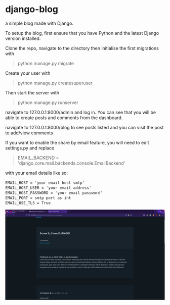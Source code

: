 # django-blog
a simple blog made with Django.

To setup the blog, first ensure that you have Python and the latest Django version installed.

Clone the repo, navigate to the directory then initialise the first migrations with

> python manage.py migrate

Create your user with

> python manage.py createsuperuser

Then start the server with 

> python manage.py runserver

navigate to 127.0.0.1:8000/admin and log in. You can see that you will be able to create posts and comments from the dashboard.

navigate to 127.0.0.1:8000/blog to see posts listed and you can visit the post to add/view comments

If you want to enable the share by email feature, you will need to edit settings.py and replace 

> EMAIL_BACKEND = 'django.core.mail.backends.console.EmailBackend' 

with your email details like so:

```
EMAIL_HOST = 'your email host smtp'
EMAIL_HOST_USER = 'your email address'
EMAIL_HOST_PASSWORD = 'your email password'
EMAIL_PORT = smtp port as int
EMAIL_USE_TLS = True
```

![Example blog](https://raw.githubusercontent.com/fullstacksoda/django-blog/main/Screenshot%20from%202023-01-05%2013-27-02.png)
